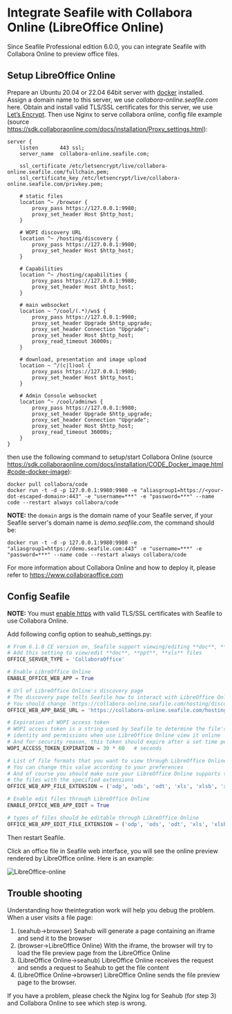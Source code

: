 # Integrate Seafile with Collabora Online (LibreOffice Online)

Since Seafile Professional edition 6.0.0, you can integrate Seafile with Collabora Online to preview office files.

## Setup LibreOffice Online

Prepare an Ubuntu 20.04 or 22.04 64bit server with [docker](http://www.docker.com/) installed. Assign a domain name to this server, we use *collabora-online.seafile.com* here. Obtain and install valid TLS/SSL certificates for this server, we use [Let’s Encrypt](https://letsencrypt.org/). Then use Nginx to serve collabora online, config file example (source https://sdk.collaboraonline.com/docs/installation/Proxy_settings.html):

```
server {
    listen       443 ssl;
    server_name  collabora-online.seafile.com;

    ssl_certificate /etc/letsencrypt/live/collabora-online.seafile.com/fullchain.pem;
    ssl_certificate_key /etc/letsencrypt/live/collabora-online.seafile.com/privkey.pem;

    # static files
    location ^~ /browser {
        proxy_pass https://127.0.0.1:9980;
        proxy_set_header Host $http_host;
    }

    # WOPI discovery URL
    location ^~ /hosting/discovery {
        proxy_pass https://127.0.0.1:9980;
        proxy_set_header Host $http_host;
    }

    # Capabilities
    location ^~ /hosting/capabilities {
        proxy_pass https://127.0.0.1:9980;
        proxy_set_header Host $http_host;
    }

    # main websocket
    location ~ ^/cool/(.*)/ws$ {
        proxy_pass https://127.0.0.1:9980;
        proxy_set_header Upgrade $http_upgrade;
        proxy_set_header Connection "Upgrade";
        proxy_set_header Host $http_host;
        proxy_read_timeout 36000s;
    }

    # download, presentation and image upload
    location ~ ^/(c|l)ool {
        proxy_pass https://127.0.0.1:9980;
        proxy_set_header Host $http_host;
    }

    # Admin Console websocket
    location ^~ /cool/adminws {
        proxy_pass https://127.0.0.1:9980;
        proxy_set_header Upgrade $http_upgrade;
        proxy_set_header Connection "Upgrade";
        proxy_set_header Host $http_host;
        proxy_read_timeout 36000s;
    }
}
```

then use the following command to setup/start Collabora Online (source https://sdk.collaboraonline.com/docs/installation/CODE_Docker_image.html#code-docker-image):

```
docker pull collabora/code
docker run -t -d -p 127.0.0.1:9980:9980 -e "aliasgroup1=https://<your-dot-escaped-domain>:443" -e "username=***" -e "password=***" --name code --restart always collabora/code
```

**NOTE:** the `domain` args is the domain name of your Seafile server, if your
Seafile server's domain name is *demo.seafile.com*, the command should be:

```
docker run -t -d -p 127.0.0.1:9980:9980 -e "aliasgroup1=https://demo.seafile.com:443" -e "username=***" -e "password=***" --name code --restart always collabora/code
```

For more information about Collabora Online and how to deploy it, please refer to https://www.collaboraoffice.com

## Config Seafile

**NOTE:** You must [enable https](../../setup_binary/ce/https_with_nginx.md) with valid TLS/SSL certificates with Seafile to use Collabora Online.

Add following config option to seahub_settings.py:

``` python
# From 6.1.0 CE version on, Seafile support viewing/editing **doc**, **ppt**, **xls** files via LibreOffice
# Add this setting to view/edit **doc**, **ppt**, **xls** files
OFFICE_SERVER_TYPE = 'CollaboraOffice'

# Enable LibreOffice Online
ENABLE_OFFICE_WEB_APP = True

# Url of LibreOffice Online's discovery page
# The discovery page tells Seafile how to interact with LibreOffice Online when view file online
# You should change `https://collabora-online.seafile.com/hosting/discovery` to your actual LibreOffice Online server address
OFFICE_WEB_APP_BASE_URL = 'https://collabora-online.seafile.com/hosting/discovery'

# Expiration of WOPI access token
# WOPI access token is a string used by Seafile to determine the file's
# identity and permissions when use LibreOffice Online view it online
# And for security reason, this token should expire after a set time period
WOPI_ACCESS_TOKEN_EXPIRATION = 30 * 60   # seconds

# List of file formats that you want to view through LibreOffice Online
# You can change this value according to your preferences
# And of course you should make sure your LibreOffice Online supports to preview
# the files with the specified extensions
OFFICE_WEB_APP_FILE_EXTENSION = ('odp', 'ods', 'odt', 'xls', 'xlsb', 'xlsm', 'xlsx','ppsx', 'ppt', 'pptm', 'pptx', 'doc', 'docm', 'docx')

# Enable edit files through LibreOffice Online
ENABLE_OFFICE_WEB_APP_EDIT = True

# types of files should be editable through LibreOffice Online
OFFICE_WEB_APP_EDIT_FILE_EXTENSION = ('odp', 'ods', 'odt', 'xls', 'xlsb', 'xlsm', 'xlsx','ppsx', 'ppt', 'pptm', 'pptx', 'doc', 'docm', 'docx')
```

Then restart Seafile.

Click an office file in Seafile web interface, you will see the online preview rendered by LibreOffice online. Here is an example:

![LibreOffice-online](../../images/libreoffice-online.png)

## Trouble shooting

Understanding how theintegration work will help you debug the problem. When a user visits a file page:

1. (seahub->browser) Seahub will generate a page containing an iframe and send it to the browser
2. (browser->LibreOffice Online) With the iframe, the browser will try to load the file preview page from the LibreOffice Online
3. (LibreOffice Online->seahub) LibreOffice Online receives the request and sends a request to Seahub to get the file content
4. (LibreOffice Online->browser) LibreOffice Online sends the file preview page to the browser.

If you have a problem, please check the Nginx log for Seahub (for step 3) and Collabora Online to see which step is wrong.
